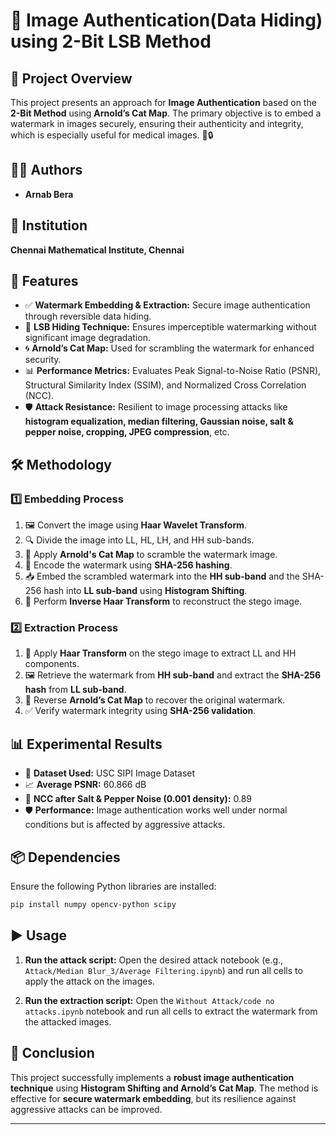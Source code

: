 # 📸 Image Authentication(Data Hiding) using 2-Bit LSB Method

## 📌 Project Overview
This project presents an approach for **Image Authentication** based on the **2-Bit Method** using **Arnold’s Cat Map**. The primary objective is to embed a watermark in images securely, ensuring their authenticity and integrity, which is especially useful for medical images. 🏥🔒

## 👨‍💻 Authors
- **Arnab Bera** 

## 🏫 Institution
**Chennai Mathematical Institute, Chennai**

## 🚀 Features
- ✅ **Watermark Embedding & Extraction:** Secure image authentication through reversible data hiding.
- 🎨 **LSB Hiding Technique:** Ensures imperceptible watermarking without significant image degradation.
- 🌀 **Arnold’s Cat Map:** Used for scrambling the watermark for enhanced security.
- 📊 **Performance Metrics:** Evaluates Peak Signal-to-Noise Ratio (PSNR), Structural Similarity Index (SSIM), and Normalized Cross Correlation (NCC).
- 🛡️ **Attack Resistance:** Resilient to image processing attacks like **histogram equalization, median filtering, Gaussian noise, salt & pepper noise, cropping, JPEG compression**, etc.

## 🛠️ Methodology
### 1️⃣ **Embedding Process**
1. 🖼️ Convert the image using **Haar Wavelet Transform**.
2. 🔍 Divide the image into LL, HL, LH, and HH sub-bands.
3. 🔄 Apply **Arnold's Cat Map** to scramble the watermark image.
4. 🔑 Encode the watermark using **SHA-256 hashing**.
5. 📥 Embed the scrambled watermark into the **HH sub-band** and the SHA-256 hash into **LL sub-band** using **Histogram Shifting**.
6. 🔄 Perform **Inverse Haar Transform** to reconstruct the stego image.

### 2️⃣ **Extraction Process**
1. 🔄 Apply **Haar Transform** on the stego image to extract LL and HH components.
2. 🖼️ Retrieve the watermark from **HH sub-band** and extract the **SHA-256 hash** from **LL sub-band**.
3. 🔄 Reverse **Arnold’s Cat Map** to recover the original watermark.
4. ✅ Verify watermark integrity using **SHA-256 validation**.

## 📊 Experimental Results
- 📂 **Dataset Used:** USC SIPI Image Dataset
- 📈 **Average PSNR:** 60.866 dB
- 🔢 **NCC after Salt & Pepper Noise (0.001 density):** 0.89
- 🛡️ **Performance:** Image authentication works well under normal conditions but is affected by aggressive attacks.

## 📦 Dependencies
Ensure the following Python libraries are installed:
```sh
pip install numpy opencv-python scipy
```

## ▶️ Usage
1. **Run the attack script:**
   Open the desired attack notebook (e.g., `Attack/Median Blur_3/Average Filtering.ipynb`) and run all cells to apply the attack on the images.

2. **Run the extraction script:**
   Open the `Without Attack/code no attacks.ipynb` notebook and run all cells to extract the watermark from the attacked images.

## 🏁 Conclusion
This project successfully implements a **robust image authentication technique** using **Histogram Shifting and Arnold’s Cat Map**. The method is effective for **secure watermark embedding**, but its resilience against aggressive attacks can be improved.

---
